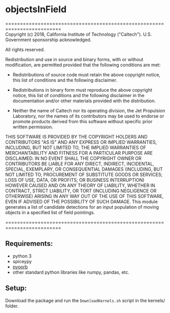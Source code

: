
# objectsInField

=========================================================================   
Copyright (c) 2018, California Institute of Technology ("Caltech").
U.S. Government sponsorship acknowledged.

All rights reserved.

Redistribution and use in source and binary forms, with or without
modification, are permitted provided that the following conditions are
met:

* Redistributions of source code must retain the above
copyright notice, this list of conditions and the
following disclaimer.

* Redistributions in binary form must reproduce the
above copyright notice, this list of conditions and
the following disclaimer in the documentation and/or
other materials provided with the distribution.

* Neither the name of Caltech nor its operating
division, the Jet Propulsion Laboratory, nor the
names of its contributors may be used to endorse or
promote products derived from this software without
specific prior written permission.

THIS SOFTWARE IS PROVIDED BY THE COPYRIGHT HOLDERS AND CONTRIBUTORS
"AS IS" AND ANY EXPRESS OR IMPLIED WARRANTIES, INCLUDING, BUT NOT
LIMITED TO, THE IMPLIED WARRANTIES OF MERCHANTABILITY AND FITNESS FOR
A PARTICULAR PURPOSE ARE DISCLAIMED. IN NO EVENT SHALL THE COPYRIGHT
OWNER OR CONTRIBUTORS BE LIABLE FOR ANY DIRECT, INDIRECT, INCIDENTAL,
SPECIAL, EXEMPLARY, OR CONSEQUENTIAL DAMAGES (INCLUDING, BUT NOT
LIMITED TO, PROCUREMENT OF SUBSTITUTE GOODS OR SERVICES; LOSS OF USE,
DATA, OR PROFITS; OR BUSINESS INTERRUPTION) HOWEVER CAUSED AND ON ANY
THEORY OF LIABILITY, WHETHER IN CONTRACT, STRICT LIABILITY, OR TORT
(INCLUDING NEGLIGENCE OR OTHERWISE) ARISING IN ANY WAY OUT OF THE USE
OF THIS SOFTWARE, EVEN IF ADVISED OF THE POSSIBILITY OF SUCH DAMAGE.
This module generates a list of candidate detections for an input
population of moving objects in a specified list of field pointings.

=========================================================================   

## Requirements:  

* python 3  
* spiceypy  
* [pyoorb](https://github.com/oorb/oorb)  
* other standard python libraries like numpy, pandas, etc.  
  
## Setup:  
Download the package and run the `DownloadKernels.sh` script
in the kernels/ folder.
